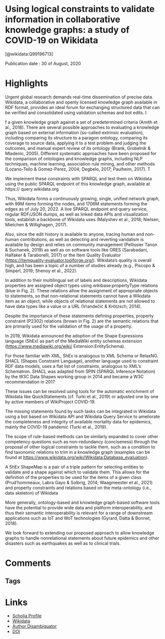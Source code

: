 
Using logical constraints to validate information in collaborative knowledge graphs: a study of COVID-19 on Wikidata
====================================================================================================================
  
  [@wikidata:Q99196713]  
  
Publication date : 30 of August, 2020  

# Highlights

Urgent global research demands real-time dissemination of precise data. Wikidata, a
collaborative and openly licensed knowledge graph available in RDF format, provides
an ideal forum for exchanging structured data that can be verified and consolidated
using validation schemas and bot edits. I

f a given knowledge graph against a set of predetermined criteria (Amith
et al., 2018). There are several possible approaches to evaluating a knowledge graph based
on external information (so-called extrinsic evaluation), including comparing its structure
to a paragon ontology, comparing its coverage to source data, applying it to a test problem
and judging the outcomes, and manual expert review of its ontology (Brank, Grobelnik &
Mladenic, 2005). Different systematic approaches have been proposed for the comparison
of ontologies and knowledge graphs, including NLP techniques, machine learning,
association rule mining, and other methods (Lozano-Tello & Gomez-Perez, 2004; Degbelo,
2017; Paulheim, 2017). T

We implement these constraints with SPARQL and test them on
Wikidata using the public SPARQL endpoint of this knowledge graph, available at https://
query.wikidata.org

Thus, Wikidata forms a continuously growing, single, unified network graph, with 99M items forming the nodes, and 1706M statements forming the
edges as of July 20, 2022. A live SPARQL endpoint and query service, regular RDF/JSON
dumps, as well as linked data APIs and visualization tools, establish a backbone of
Wikidata uses (Malyshev et al., 2018; Nielsen, Mietchen & Willighagen, 2017).

 Also,
since the edit history is available to anyone, tracing human and non-human contributions,
as well as detecting and reverting vandalism is available by design and relies on community
management (Pellissier Tanon & Suchanek, 2019) as well as on software tools like ORES
(Sarabadani, Halfaker & Taraborelli, 2017) or the Item Quality Evaluator (https://itemquality-evaluator.toolforge.org/). Wikidata’s quality is overall high, and has been a topic of
a number of studies already (e.g., Piscopo & Simperl, 2019; Shenoy et al., 2022).

In addition to their multilingual set of labels and descriptions, Wikidata properties are
assigned object types using wikibase:propertyType relations (blue in Fig. 2). These
relations allow the assignment of appropriate objects to statements, so that non-relational
statements cannot have a Wikidata item as an object, while objects of relational statements
are not allowed to have data types like a value or a URL (Vrandečić & Krötzsch, 2014).

Despite the importance of these statements defining properties, property constraint
(P2302) relations (brown in Fig. 2) are the semantic relations that are primarily used for
the validation of the usage of a property.

In 2019, Wikidata announced the adoption of the Shape Expressions language (ShEx) as
part of the MediaWiki entity schemas extension (https://www.mediawiki.org/wiki/
Extension:EntitySchema). 

For those familiar with XML, ShEx is analogous
to XML Schema or RelaxNG. SHACL (Shapes Constraint Language), another language
used to constraint RDF data models, uses a flat list of constraints, analogous to XML’s
Schematron. SHACL was adapted from SPIN (SPARQL Inference Notation) by the W3C
Data Shapes working group in 2014 and became a W3C recommendation in 2017

These issues can be resolved using tools for the automatic enrichment of Wikidata like
QuickStatements (cf. Turki et al., 2019) or adjusted one by one by active members of
WikiProject COVID-19.

The missing
statements found by such tasks can be integrated in Wikidata using a bot based on
Wikidata API and Wikidata Query Service to ameliorate the completeness and integrity of
available mortality data for epidemics, mainly the COVID-19 pandemic (Turki et al.,
2019).


The scope of rule-based methods
can be similarly expanded to cover other competency questions such as non-redundancy
(conciseness) through the proposal of other logical constraints to tackle them, such as a
condition to find taxonomic relations to trim in a knowledge graph (examples can be
found at https://www.wikidata.org/wiki/Wikidata:Database_evaluation).

A ShEx ShapeMap is a pair of a triple pattern for
selecting entities to validate and a shape against which to validate them. This allows for the
definition of the properties to be used for the items of a given class (Prud’hommeaux,
Labra Gayo & Solbrig, 2014; Waagmeester et al., 2021) and property constraints and
relations based on the meta-ontology (i.e., data skeleton) of Wikidata

More generally, ontology-based and knowledge graph-based
software tools have the potential to provide wide data and platform interoperability, and
thus their semantic interoperability is relevant for a range of downstream applications such
as IoT and WoT technologies (Gyrard, Datta & Bonnet, 2018).

We look
forward to extending our proposed approach to allow knowledge graphs to handle nonrelational statements about future epidemics and other disasters such as earthquakes as
well as to clinical trials.



# Comments

## Tags

# Links
  
 * [Scholia Profile](https://scholia.toolforge.org/work/Q99196713)  
 * [Wikidata](https://www.wikidata.org/wiki/Q99196713)  
 * [Author Disambiguator](https://author-disambiguator.toolforge.org/work_item_oauth.php?id=Q99196713&batch_id=&match=1&author_list_id=&doit=Get+author+links+for+work)  
 * [DOI](https://doi.org/10.5281/ZENODO.4008359)  
